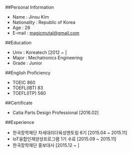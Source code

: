 ##Personal Information
* Name : Jinsu Kim
* Nationality : Republic of Korea
* Age : 26
* E-mail : magicmutal@gmail.com

##Education
* Univ : Koreatech [2012 ~ ]
* Major : Mechatronics Engineering
* Grade : Junior

##English Proficiency
* TOEIC 860
* TOEFL(IBT) 83
* TOEFL(ITP) 560

##Certificate
* Catia Parts Design Professional [2016.02]

##Experience
* 한국장학재단 차세대리더육성멘토링 6기 [2015.04 ~ 2015.11]
* IoT융합인재양성프로그램 1기 수료 [2015.09 ~ 2015.11]
* 한국장학재단 홍보대사 [2015.12 ~ ]
